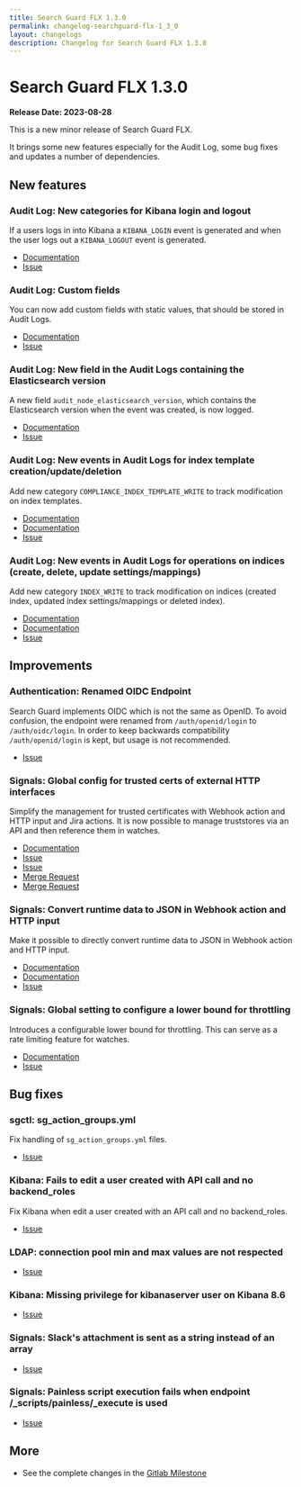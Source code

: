 ```yaml
---
title: Search Guard FLX 1.3.0
permalink: changelog-searchguard-flx-1_3_0
layout: changelogs
description: Changelog for Search Guard FLX 1.3.0
---
```

<!--- Copyright 2022 floragunn GmbH -->

# Search Guard FLX 1.3.0

**Release Date: 2023-08-28**

This is a new minor release of Search Guard FLX. 

It brings some new features especially for the Audit Log, some bug fixes and updates a number of dependencies.

## New features

### Audit Log: New categories for Kibana login and logout

If a users logs in into Kibana a `KIBANA_LOGIN` event is generated and when the user logs out a `KIBANA_LOGOUT` event is generated.

* [Documentation](../_docs_audit_logging/auditlogging.md)
* [Issue](https://git.floragunn.com/search-guard/search-guard-suite-enterprise/-/issues/228)

### Audit Log: Custom fields

You can now add custom fields with static values, that should be stored in Audit Logs.

* [Documentation](../_docs_audit_logging/auditlogging_storage.md)
* [Issue](https://git.floragunn.com/search-guard/search-guard-suite-enterprise/-/issues/220)

### Audit Log: New field in the Audit Logs containing the Elasticsearch version 

A new field `audit_node_elasticsearch_version`, which contains the Elasticsearch version when the event was created, is now logged.

* [Documentation](../_docs_audit_logging/auditlogging_fields.md)
* [Issue](https://git.floragunn.com/search-guard/search-guard-suite-enterprise/-/issues/221)

### Audit Log: New events in Audit Logs for index template creation/update/deletion

Add new category `COMPLIANCE_INDEX_TEMPLATE_WRITE` to track modification on index templates.

* [Documentation](../_docs_audit_logging/auditlogging.md)
* [Documentation](../_docs_audit_logging/auditlogging_fields.md)
* [Issue](https://git.floragunn.com/search-guard/search-guard-suite-enterprise/-/issues/190)

### Audit Log: New events in Audit Logs for operations on indices (create, delete, update settings/mappings)

Add new category `INDEX_WRITE` to track modification on indices (created index, updated index settings/mappings or deleted index).

* [Documentation](../_docs_audit_logging/auditlogging.md)
* [Documentation](../_docs_audit_logging/auditlogging_fields.md)
* [Issue](https://git.floragunn.com/search-guard/search-guard-suite-enterprise/-/issues/189)

## Improvements

### Authentication: Renamed OIDC Endpoint

Search Guard implements OIDC which is not the same as OpenID. To avoid confusion, the endpoint were renamed from `/auth/openid/login` to `/auth/oidc/login`. In order to keep backwards compatibility `/auth/openid/login` is kept, but usage is not recommended.

* [Issue](https://git.floragunn.com/search-guard/search-guard-kibana-plugin/-/issues/455)


### Signals: Global config for trusted certs of external HTTP interfaces 

Simplify the management for trusted certificates with Webhook action and HTTP input and Jira actions. It is now possible to manage truststores via an API and then reference them in watches.

* [Documentation](../_docs_signals/truststores.md)
* [Issue](https://git.floragunn.com/search-guard/search-guard-suite-enterprise/-/issues/46)
* [Issue](https://git.floragunn.com/search-guard/search-guard-suite-enterprise/-/issues/37)
* [Merge Request](https://git.floragunn.com/search-guard/search-guard-suite-enterprise/-/merge_requests/355)
* [Merge Request](https://git.floragunn.com/search-guard/search-guard-suite-enterprise/-/merge_requests/355)


### Signals: Convert runtime data to JSON in Webhook action and HTTP input

Make it possible to directly convert runtime data to JSON in Webhook action and HTTP input.

* [Documentation](../_docs_signals/actions_webhook.md)
* [Documentation](../_docs_signals/inputs_http.md)
* [Issue](https://git.floragunn.com/search-guard/search-guard-suite-enterprise/-/issues/179)

### Signals: Global setting to configure a lower bound for throttling

Introduces a configurable lower bound for throttling. This can serve as a rate limiting feature for watches.

* [Documentation](../_docs_signals/administration.md)
* [Issue](https://git.floragunn.com/search-guard/search-guard-suite-enterprise/-/issues/171)

## Bug fixes

### sgctl: sg_action_groups.yml

Fix handling of `sg_action_groups.yml` files.

* [Issue](https://git.floragunn.com/search-guard/sgctl/-/issues/49)

### Kibana: Fails to edit a user created with API call and no backend_roles

Fix Kibana when edit a user created with an API call and no backend_roles.

* [Issue](https://git.floragunn.com/search-guard/search-guard-kibana-plugin/-/issues/468)

### LDAP: connection pool min and max values are not respected

* [Issue](https://git.floragunn.com/search-guard/search-guard-suite-enterprise/-/issues/208)

### Kibana: Missing privilege for kibanaserver user on Kibana 8.6

* [Issue](https://git.floragunn.com/search-guard/search-guard-kibana-plugin/-/issues/459)

### Signals: Slack's attachment is sent as a string instead of an array

* [Issue](https://git.floragunn.com/search-guard/search-guard-suite-enterprise/-/issues/225)

### Signals: Painless script execution fails when endpoint /_scripts/painless/_execute is used 

* [Issue](https://git.floragunn.com/search-guard/search-guard-suite-enterprise/-/issues/209)

## More

* See the complete changes in the [Gitlab Milestone](https://git.floragunn.com/groups/search-guard/-/milestones/10)

